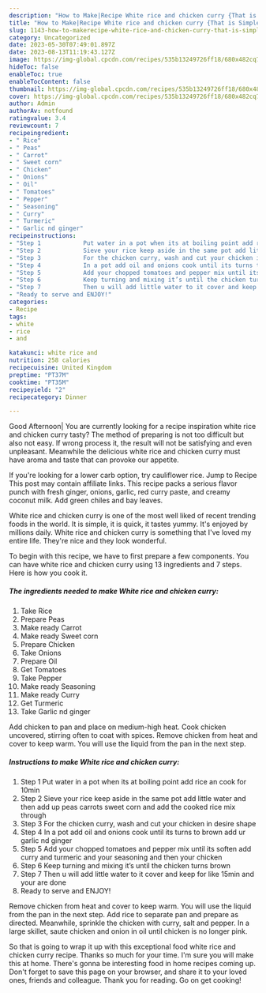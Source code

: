 ```yaml
---
description: "How to Make|Recipe White rice and chicken curry {That is Simple"
title: "How to Make|Recipe White rice and chicken curry {That is Simple"
slug: 1143-how-to-makerecipe-white-rice-and-chicken-curry-that-is-simple
category: Uncategorized
date: 2023-05-30T07:49:01.897Z
date: 2023-08-13T11:19:43.127Z
image: https://img-global.cpcdn.com/recipes/535b13249726ff18/680x482cq70/white-rice-and-chicken-curry-recipe-main-photo.jpg
hideToc: false
enableToc: true
enableTocContent: false
thumbnail: https://img-global.cpcdn.com/recipes/535b13249726ff18/680x482cq70/white-rice-and-chicken-curry-recipe-main-photo.jpg
cover: https://img-global.cpcdn.com/recipes/535b13249726ff18/680x482cq70/white-rice-and-chicken-curry-recipe-main-photo.jpg
author: Admin
authorAv: notfound
ratingvalue: 3.4
reviewcount: 7
recipeingredient:
- " Rice"
- " Peas"
- " Carrot"
- " Sweet corn"
- " Chicken"
- " Onions"
- " Oil"
- " Tomatoes"
- " Pepper"
- " Seasoning"
- " Curry"
- " Turmeric"
- " Garlic nd ginger"
recipeinstructions:
- "Step 1            Put water in a pot when its at boiling point add rice an cook for 10min"
- "Step 2            Sieve your rice keep aside in the same pot add little water and then add up peas carrots sweet corn and add the cooked rice mix through"
- "Step 3            For the chicken curry, wash and cut your chicken in desire shape"
- "Step 4            In a pot add oil and onions cook until its turns to brown add ur garlic nd ginger"
- "Step 5            Add your chopped tomatoes and pepper mix until its soften add curry and turmeric and your seasoning and then your chicken"
- "Step 6            Keep turning and mixing it’s until the chicken turns brown"
- "Step 7            Then u will add little water to it cover and keep for like 15min and your are done"
- "Ready to serve and ENJOY!"
categories:
- Recipe
tags:
- white
- rice
- and

katakunci: white rice and 
nutrition: 258 calories
recipecuisine: United Kingdom
preptime: "PT37M"
cooktime: "PT35M"
recipeyield: "2"
recipecategory: Dinner

---
```



Good Afternoon| You are currently looking for a recipe inspiration white rice and chicken curry tasty? The method of preparing is not too difficult but also not easy. If wrong process it, the result will not be satisfying and even unpleasant. Meanwhile the delicious white rice and chicken curry must have aroma and taste that can provoke our appetite.





If you&#39;re looking for a lower carb option, try cauliflower rice. Jump to Recipe This post may contain affiliate links. This recipe packs a serious flavor punch with fresh ginger, onions, garlic, red curry paste, and creamy coconut milk. Add green chiles and bay leaves.

White rice and chicken curry is one of the most well liked of recent trending foods in the world. It is simple, it is quick, it tastes yummy. It's enjoyed by millions daily. White rice and chicken curry is something that I've loved my entire life. They're nice and they look wonderful.


To begin with this recipe, we have to first prepare a few components. You can have white rice and chicken curry using 13 ingredients and 7 steps. Here is how you cook it.

<!--inarticleads1-->

##### The ingredients needed to make White rice and chicken curry:

1. Take  Rice
1. Prepare  Peas
1. Make ready  Carrot
1. Make ready  Sweet corn
1. Prepare  Chicken
1. Take  Onions
1. Prepare  Oil
1. Get  Tomatoes
1. Take  Pepper
1. Make ready  Seasoning
1. Make ready  Curry
1. Get  Turmeric
1. Take  Garlic nd ginger


Add chicken to pan and place on medium-high heat. Cook chicken uncovered, stirring often to coat with spices. Remove chicken from heat and cover to keep warm. You will use the liquid from the pan in the next step. 

<!--inarticleads2-->

##### Instructions to make White rice and chicken curry:

1. Step 1            Put water in a pot when its at boiling point add rice an cook for 10min
1. Step 2            Sieve your rice keep aside in the same pot add little water and then add up peas carrots sweet corn and add the cooked rice mix through
1. Step 3            For the chicken curry, wash and cut your chicken in desire shape
1. Step 4            In a pot add oil and onions cook until its turns to brown add ur garlic nd ginger
1. Step 5            Add your chopped tomatoes and pepper mix until its soften add curry and turmeric and your seasoning and then your chicken
1. Step 6            Keep turning and mixing it’s until the chicken turns brown
1. Step 7            Then u will add little water to it cover and keep for like 15min and your are done
1. Ready to serve and ENJOY!

Remove chicken from heat and cover to keep warm. You will use the liquid from the pan in the next step. Add rice to separate pan and prepare as directed. Meanwhile, sprinkle the chicken with curry, salt and pepper. In a large skillet, saute chicken and onion in oil until chicken is no longer pink. 

So that is going to wrap it up with this exceptional food white rice and chicken curry recipe. Thanks so much for your time. I'm sure you will make this at home. There's gonna be interesting food in home recipes coming up. Don't forget to save this page on your browser, and share it to your loved ones, friends and colleague. Thank you for reading. Go on get cooking!
